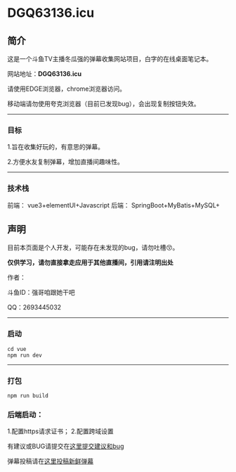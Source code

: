 # DGQ63136.icu

## 简介

这是一个斗鱼TV主播冬瓜强的弹幕收集网站项目，白字的在线桌面笔记本。

网站地址：**DGQ63136.icu**

请使用EDGE浏览器，chrome浏览器访问。

移动端请勿使用夸克浏览器（目前已发现bug），会出现复制按钮失效。

------

### 目标

1.旨在收集好玩的，有意思的弹幕。

2.方便水友复制弹幕，增加直播间趣味性。

------

### 技术栈
前端：
vue3+elementUI+Javascript
后端：
SpringBoot+MyBatis+MySQL+



## 声明

目前本页面是个人开发，可能存在未发现的bug，请勿吐槽😚。

**仅供学习，请勿直接拿走应用于其他直播间，引用请注明出处**

作者：

斗鱼ID：强哥咱跟她干吧 

 QQ：2693445032

------

### 启动

```
cd vue
npm run dev
```

------

### 打包

```
npm run build
```

### 后端启动：
1.配置https请求证书；
2.配置跨域设置

有建议或BUG请提交在[这里提交建议和bug](https://www.wjx.cn/vm/QmBulzI.aspx#)

弹幕投稿请在[这里投稿新鲜弹幕](https://www.wjx.cn/vm/P9UjaRI.aspx#) 

